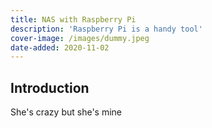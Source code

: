 ```yaml
---
title: NAS with Raspberry Pi
description: 'Raspberry Pi is a handy tool'
cover-image: /images/dummy.jpeg
date-added: 2020-11-02
---
```


## Introduction

She's crazy but she's mine
